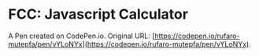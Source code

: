 # FCC: Javascript Calculator 

A Pen created on CodePen.io. Original URL: [https://codepen.io/rufaro-mutepfa/pen/vYLoNYx](https://codepen.io/rufaro-mutepfa/pen/vYLoNYx).

